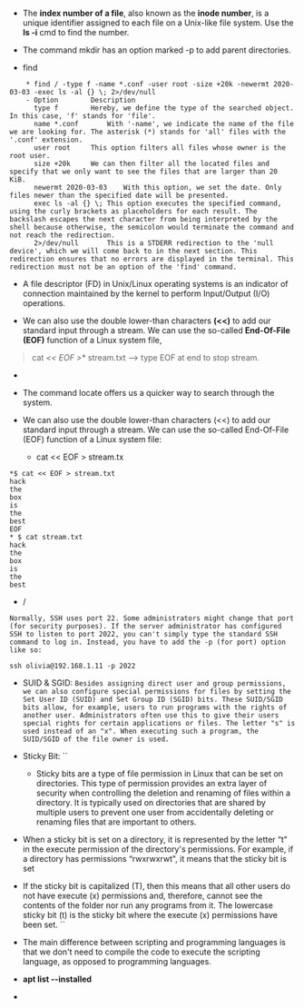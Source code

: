 * The **index number of a file**, also known as the **inode number**, is a unique identifier assigned to each file on a Unix-like file system. Use the **ls -i** cmd to find the number.

* The command mkdir has an option marked -p to add parent directories.

* find <location> <options> 
```
	* find / -type f -name *.conf -user root -size +20k -newermt 2020-03-03 -exec ls -al {} \; 2>/dev/null
	- Option		Description
	  type f		Hereby, we define the type of the searched object. In this case, 'f' stands for 'file'.
	  name *.conf		With '-name', we indicate the name of the file we are looking for. The asterisk (*) stands for 'all' files with the '.conf' extension.
	  user root		This option filters all files whose owner is the root user.
	  size +20k		We can then filter all the located files and specify that we only want to see the files that are larger than 20 KiB.
	  newermt 2020-03-03	With this option, we set the date. Only files newer than the specified date will be presented.
	  exec ls -al {} \;	This option executes the specified command, using the curly brackets as placeholders for each result. The backslash escapes the next character from being interpreted by the shell because otherwise, the semicolon would terminate the command and not reach the redirection.
	  2>/dev/null		This is a STDERR redirection to the 'null device', which we will come back to in the next section. This redirection ensures that no errors are displayed in the terminal. This redirection must not be an option of the 'find' command.
```

* A file descriptor (FD) in Unix/Linux operating systems is an indicator of connection maintained by the kernel to perform Input/Output (I/O) operations.

* We can also use the double lower-than characters **(<<)** to add our standard input through a stream. We can use the so-called **End-Of-File (EOF)** function of a Linux system file, 

> cat *<< EOF >** stream.txt --> type EOF at end to stop stream.

* 

* The command locate offers us a quicker way to search through the system. 

* We can also use the double lower-than characters (<<) to add our standard input through a stream. We can use the so-called End-Of-File (EOF) function of a Linux system file: 
	* cat << EOF > stream.tx 
```
*$ cat << EOF > stream.txt
hack
the
box
is 
the
best
EOF
* $ cat stream.txt 
hack
the
box
is 
the
best
```  
* / 

```
Normally, SSH uses port 22. Some administrators might change that port (for security purposes). If the server administrator has configured SSH to listen to port 2022, you can't simply type the standard SSH command to log in. Instead, you have to add the -p (for port) option like so:

ssh olivia@192.168.1.11 -p 2022
```

* SUID & SGID: 
	``
Besides assigning direct user and group permissions, we can also configure special permissions for files by setting the Set User ID (SUID) and Set Group ID (SGID) bits. These SUID/SGID bits allow, for example, users to run programs with the rights of another user. Administrators often use this to give their users special rights for certain applications or files. The letter "s" is used instead of an "x". When executing such a program, the SUID/SGID of the file owner is used.
	``

* Sticky Bit: 
	``
	- Sticky bits are a type of file permission in Linux that can be set on directories. This type of permission provides an extra layer of security when controlling the deletion and renaming of files within a directory. It is typically used on directories that are shared by multiple users to prevent one user from accidentally deleting or renaming files that are important to others.

- When a sticky bit is set on a directory, it is represented by the letter “t" in the execute permission of the directory's permissions. For example, if a directory has permissions “rwxrwxrwt", it means that the sticky bit is set 

- If the sticky bit is capitalized (T), then this means that all other users do not have execute (x) permissions and, therefore, cannot see the contents of the folder nor run any programs from it. The lowercase sticky bit (t) is the sticky bit where the execute (x) permissions have been set.
``

* The main difference between scripting and programming languages is that we don't need to compile the code to execute the scripting language, as opposed to programming languages.


* **apt list --installed**
* 


